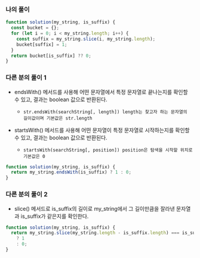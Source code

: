 ### 나의 풀이

```js
function solution(my_string, is_suffix) {
  const bucket = {};
  for (let i = 0; i < my_string.length; i++) {
    const suffix = my_string.slice(i, my_string.length);
    bucket[suffix] = 1;
  }
  return bucket[is_suffix] ?? 0;
}
```

### 다른 분의 풀이 1

- endsWith() 메서드를 사용해 어떤 문자열에서 특정 문자열로 끝나는지를 확인할 수 있고, 결과는 boolean 값으로 반환된다.

  - `str.endsWith(searchString[, length]) length는 찾고자 하는 문자열의 길이값이며 기본값은 str.length`

- startsWith() 메서드를 사용해 어떤 문자열이 특정 문자열로 시작하는지를 확인할 수 있고, 결과는 boolean 값으로 반환된다.

  - `startsWith(searchString[, position]) position은 탐색을 시작할 위치로 기본값은 0`

```js
function solution(my_string, is_suffix) {
  return my_string.endsWith(is_suffix) ? 1 : 0;
}
```

### 다른 분의 풀이 2

- slice() 메서드로 is_suffix의 길이로 my_string에서 그 길이만큼을 잘라낸 문자열과 is_suffix가 같은지를 확인한다.

```js
function solution(my_string, is_suffix) {
  return my_string.slice(my_string.length - is_suffix.length) === is_suffix
    ? 1
    : 0;
}
```
